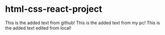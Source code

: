 # html-css-react-project
This is the added text from github!
This is the added text from my pc!
This is the added text edited from local!
